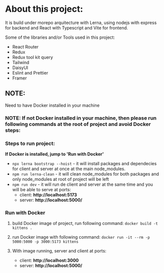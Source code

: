# About this project:

It is build under morepo arquitecture with Lerna, using nodejs with express for backend and React with Typescript and Vite for frontend.

Some of the libraries and/or Tools used in this project:

- React Router
- Redux
- Redux tool kit query
- Tailwind
- DaisyUI
- Eslint and Prettier
- Framer

## NOTE:

Need to have Docker installed in your machine

### NOTE: If not Docker installed in your machine, then please run following commands at the root of project and avoid Docker steps:

### Steps to run project:

**If Docker is installed, jump to 'Run with Docker'**

- `npx lerna bootstrap --hoist` - it will install packages and dependecies for client and server at once at the main node_modules.
- `npm run lerna-clean` - it will clean node_modules for both packages and only node_modules at root of project will be left
- `npm run dev` - it will run de client and server at the same time and you will be able to serve at ports:
  - client: **http://localhost:5173**
  - server: **http://localhost:5000/**

### Run with Docker

1. build Docker image of project, run following command:
   `docker build -t kittens .`

2. run Docker image with following command:
   `docker run -it --rm -p 5000:5000 -p 3000:5173 kittens`

3. With image running, server and client at ports:
   - client: **http://localhost:3000**
   - server: **http://localhost:5000/**
